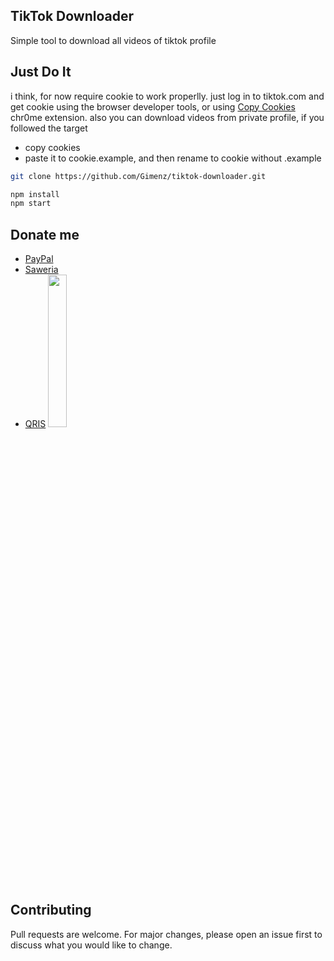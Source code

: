## TikTok Downloader

Simple tool to download all videos of tiktok profile

## Just Do It

i think, for now require cookie to work properlly.
just log in to tiktok.com and get cookie using the browser developer tools, or using [Copy Cookies](https://chrome.google.com/webstore/detail/copy-cookies/jcbpglbplpblnagieibnemmkiamekcdg) chr0me extension.
also you can download videos from private profile, if you followed the target

- copy cookies
- paste it to cookie.example, and then rename to cookie without .example

```bash
git clone https://github.com/Gimenz/tiktok-downloader.git

npm install
npm start
```

## Donate me

- [PayPal](https://paypal.me/masgimenz)
- [Saweria](https://saweria.co/masgimenz)
- [QRIS](https://masgimenz.com/static/qris.PNG)
  <img src="https://masgimenz.com/static/qris.PNG" width="25%" href="">

## Contributing

Pull requests are welcome. For major changes, please open an issue first to discuss what you would like to change.
